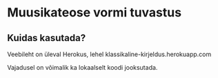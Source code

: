# Muusikateose vormi tuvastus

## Kuidas kasutada?

Veebileht on üleval Herokus, lehel klassikaline-kirjeldus.herokuapp.com

Vajadusel on võimalik ka lokaalselt koodi jooksutada.
